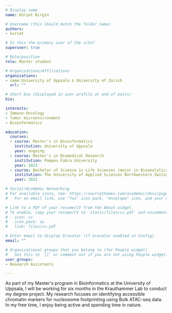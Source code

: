 ```yaml
---
# Display name
name: Kürşat Birgin

# Username (this should match the folder name)
authors:
- kursat

# Is this the primary user of the site?
superuser: true

# Role/position
role: Master student

# Organizations/Affiliations
organizations:
- name:University of Uppsala & University of Zurich
  url: ""

# Short bio (displayed in user profile at end of posts)
bio: 

interests:
- Immuno-Oncology 
- Tumor microenvironment
- Bioinformatics

education:
  courses:
  - course: Master's in Bioinformatics 
    institution: University of Uppsala
    year: ongoing
  - course: Master's in Biomedical Research          
    institution: Pompeu Fabra University
    year: 2023
  - course: Bachelor of Science in Life Sciences (major in Bioanalytics and Cell biology)
    institution: The University of Applied Sciences Northwestern Switzerland FHNW
    year: 2022

# Social/Academic Networking
# For available icons, see: https://sourcethemes.com/academic/docs/page-builder/#icons
#   For an email link, use "fas" icon pack, "envelope" icon, and your uzh email up to before the '@'.

# Link to a PDF of your resume/CV from the About widget.
# To enable, copy your resume/CV to `static/files/cv.pdf` and uncomment the lines below.
# - icon: cv
#   icon_pack: ai
#   link: files/cv.pdf

# Enter email to display Gravatar (if Gravatar enabled in Config)
email: ""

# Organizational groups that you belong to (for People widget)
#   Set this to `[]` or comment out if you are not using People widget.
user_groups:
- Research Assistants

---
```

  
As part of my Master's program in Bioinformatics at the University of Uppsala, I will be working for six months in the 
Krauthammer Lab to conduct my degree project. My research focuses on identifying accessible chromatin markers for nucleosome 
footprinting using Bulk ATAC-seq data. In my free time, I enjoy being active and spending time in nature.


